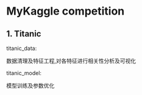 <!--
 * @Date: 2020-07-07 18:55:48
 * @LastEditors: Louis Wang
 * @LastEditTime: 2020-07-08 20:26:19
 * @FilePath: \kaggle\README.md
--> 
# MyKaggle competition
## 1. Titanic

titanic_data:

数据清理及特征工程,对各特征进行相关性分析及可视化

titanic_model:

模型训练及参数优化
